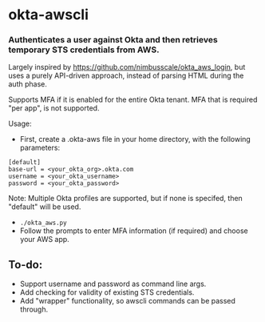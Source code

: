 # okta-awscli

### Authenticates a user against Okta and then retrieves temporary STS credentials from AWS.

Largely inspired by https://github.com/nimbusscale/okta_aws_login, but uses a purely API-driven approach, instead of parsing HTML during the auth phase.

Supports MFA if it is enabled for the entire Okta tenant. MFA that is required "per app", is not supported.

Usage:

- First, create a .okta-aws file in your home directory, with the following parameters:
```
[default]
base-url = <your_okta_org>.okta.com
username = <your_okta_username>
password = <your_okta_password>
```
Note: Multiple Okta profiles are supported, but if none is specifed, then "default" will be used.

- `./okta_aws.py`
- Follow the prompts to enter MFA information (if required) and choose your AWS app.

## To-do:
- Support username and password as command line args.
- Add checking for validity of existing STS credentials.
- Add "wrapper" functionality, so awscli commands can be passed through.
